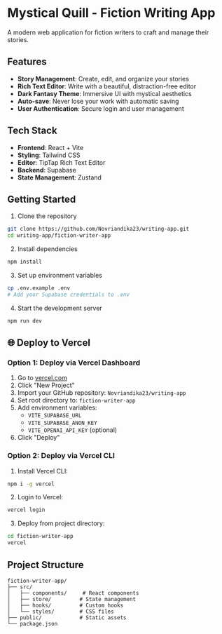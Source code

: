# Mystical Quill - Fiction Writing App

A modern web application for fiction writers to craft and manage their stories.

## Features

- **Story Management**: Create, edit, and organize your stories
- **Rich Text Editor**: Write with a beautiful, distraction-free editor
- **Dark Fantasy Theme**: Immersive UI with mystical aesthetics
- **Auto-save**: Never lose your work with automatic saving
- **User Authentication**: Secure login and user management

## Tech Stack

- **Frontend**: React + Vite
- **Styling**: Tailwind CSS
- **Editor**: TipTap Rich Text Editor
- **Backend**: Supabase
- **State Management**: Zustand

## Getting Started

1. Clone the repository
```bash
git clone https://github.com/Novriandika23/writing-app.git
cd writing-app/fiction-writer-app
```

2. Install dependencies
```bash
npm install
```

3. Set up environment variables
```bash
cp .env.example .env
# Add your Supabase credentials to .env
```

4. Start the development server
```bash
npm run dev
```

## 🌐 Deploy to Vercel

### Option 1: Deploy via Vercel Dashboard

1. Go to [vercel.com](https://vercel.com)
2. Click "New Project"
3. Import your GitHub repository: `Novriandika23/writing-app`
4. Set root directory to: `fiction-writer-app`
5. Add environment variables:
   - `VITE_SUPABASE_URL`
   - `VITE_SUPABASE_ANON_KEY`
   - `VITE_OPENAI_API_KEY` (optional)
6. Click "Deploy"

### Option 2: Deploy via Vercel CLI

1. Install Vercel CLI:
```bash
npm i -g vercel
```

2. Login to Vercel:
```bash
vercel login
```

3. Deploy from project directory:
```bash
cd fiction-writer-app
vercel
```

## Project Structure

```
fiction-writer-app/
├── src/
│   ├── components/     # React components
│   ├── store/         # State management
│   ├── hooks/         # Custom hooks
│   └── styles/        # CSS files
├── public/            # Static assets
└── package.json
```
